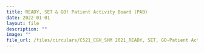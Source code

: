 ```yaml
---
title: READY, SET & GO! Patient Activity Board (PAB)
date: 2022-01-01
layout: file
description: ""
image: ""
file_url: /files/circulars/C521_CGH_SHM 2021_READY, SET, GO-Patient Activity Board.pdf
---
```

